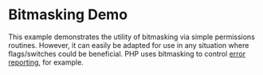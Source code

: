 # Bitmasking Demo

This example demonstrates the utility of bitmasking via simple permissions routines.  However, 
it can easily be adapted for use in any situation where flags/switches could be beneficial.  PHP uses bitmasking to control [error reporting](http://jp2.php.net/manual/en/errorfunc.configuration.php#ini.error-reporting), 
for example.
